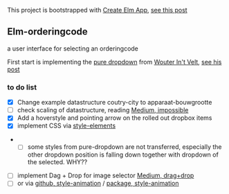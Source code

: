 This project is bootstrapped with [Create Elm App](https://github.com/halfzebra/create-elm-app), [see this post](https://medium.com/@eduardkyvenko/how-to-create-elm-app-cf052629a11a#.72069tlne)

## Elm-orderingcode
a user interface for selecting an orderingcode

First start is implementing the [pure dropdown](https://github.com/wintvelt/elm-dropdown) from [Wouter In't Velt](https://github.com/wintvelt/), [see his post](https://medium.com/elm-shorts/a-reusable-dropdown-in-elm-part-1-d7ac2d106f13#.eaexp5ak7)

### to do list

- [x] Change example datastructure coutry-city to apparaat-bouwgrootte
- [ ] check scaling of datastructure, reading [Medium, impossible](https://medium.com/elm-shorts/how-to-make-impossible-states-impossible-c12a07e907b5#.ptxsqbzbu)
- [x] Add a hoverstyle and pointing arrow on the rolled out dropbox items
- [x] implement CSS via [style-elements](http://package.elm-lang.org/packages/mdgriffith/style-elements/latest)
- - [ ] some styles from pure-dropdown are not transferred, especially the other dropdown position is falling down together with dropdown of the selected. WHY??
- [ ] implement Dag + Drop for image selector [Medium, drag+drop](https://medium.com/elm-shorts/html5-drag-and-drop-in-elm-88d149d3558f#.qan5mz7nk)
- [ ] or via [github, style-animation](https://github.com/mdgriffith/elm-style-animation) / [package, style-animation](http://package.elm-lang.org/packages/mdgriffith/elm-style-animation/latest)
